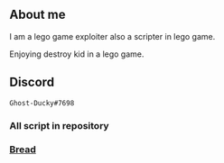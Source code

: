 ## About me
I am a lego game exploiter also a scripter in lego game.

Enjoying destroy kid in a lego game.

## Discord
`Ghost-Ducky#7698`
### All script in repository
### [Bread](https://github.com/GhostDuckyy/Bread)
